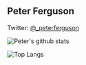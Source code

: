 ## Peter Ferguson

Twitter: [@_peterferguson](https://twitter.com/_peterferguson)

![Peter's github stats](https://github-readme-stats-912bw7im0-peterferguson.vercel.app/api?username=peterferguson&count_private=true&show_icons=true&theme=ayu-mirage)

![Top Langs](https://github-readme-stats-912bw7im0-peterferguson.vercel.app/api/top-langs/?username=peterferguson&layout=compact&count_private=true&hide=Jupyter%20Notebook)

<!--
**peterferguson/peterferguson** is a ✨ _special_ ✨ repository because its `README.md` (this file) appears on your GitHub profile.

Here are some ideas to get you started:

- 🔭 I’m currently working on ...
- 🌱 I’m currently learning ...
- 👯 I’m looking to collaborate on ...
- 🤔 I’m looking for help with ...
- 💬 Ask me about ...
- 📫 How to reach me: ...
- 😄 Pronouns: ...
- ⚡ Fun fact: ...
-->

